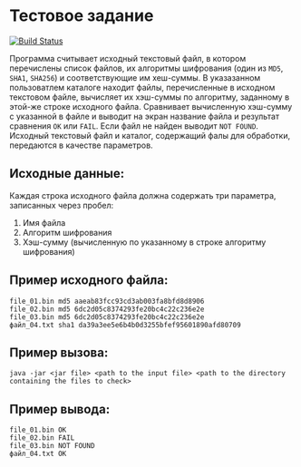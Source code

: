 Тестовое задание
================

[![Build Status](https://travis-ci.com/nickbeam/veeam.qa.dev.hash.svg?branch=master)](https://github.com/nickbeam/veeam.qa.dev.hash)

Программа считывает исходный текстовый файл, в котором перечислены список файлов, их алгоритмы шифрования (один из `MD5`, `SHA1`, `SHA256`) и соответствующие им хеш-суммы.
В указазанном пользоватлем каталоге находит файлы, перечисленные в исходном текстовом файле, вычисляет их хэш-суммы по алгоритму, заданному в этой-же строке исходного файла.
Сравнивает вычисленную хэш-сумму с указанной в файле и выводит на экран название файла и результат сравнения `OK` или `FAIL`.
Если файл не найден выводит `NOT FOUND`.
Исходный текстовый файл и каталог, содержащий фалы для обработки, передаются в качестве параметров. 

Исходные данные:
----------------
Каждая строка исходного файла должна содержать три параметра, записанных через пробел: 
1. Имя файла
2. Алгоритм шифрования
3. Хэш-сумму (вычисленную по указанному в строке алгоритму шифрования)

Пример исходного файла:
-----------------------
```
file_01.bin md5 aaeab83fcc93cd3ab003fa8bfd8d8906
file_02.bin md5 6dc2d05c8374293fe20bc4c22c236e2e
file_03.bin md5 6dc2d05c8374293fe20bc4c22c236e2e
файл_04.txt sha1 da39a3ee5e6b4b0d3255bfef95601890afd80709
```

Пример вызова:
--------------
`java -jar <jar file> <path to the input file> <path to the directory containing the files to check>`


Пример вывода:
--------------
```
file_01.bin OK
file_02.bin FAIL
file_03.bin NOT FOUND
файл_04.txt OK
```
